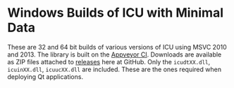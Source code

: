 # Windows Builds of ICU with Minimal Data

These are 32 and 64 bit builds of various versions of ICU using MSVC 2010 and
2013. The library is built on the [Appveyor CI][appveyor-ci]. Downloads are
available as ZIP files attached to [releases][releases] here at GitHub. Only
the `icudtXX.dll`, `icuinXX.dll`, `icuucXX.dll` are included. These are the
ones required when deploying Qt applications.

[appveyor-ci]:
    https://ci.appveyor.com/project/estan/minimal-icu
    "minimal-icu at Appveyor CI"

[releases]:
    https://github.com/estan/minimal-icu/releases
    "Releases for download"
